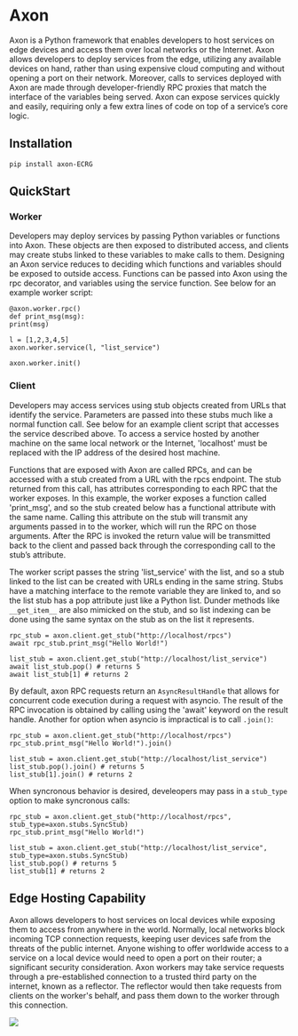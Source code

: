 # Axon

Axon is a Python framework that enables developers to host services on edge devices and access them over local networks or the Internet. Axon allows developers to deploy services from the edge, utilizing any available devices on hand, rather than using expensive cloud computing and without opening a port on their network. Moreover, calls to services deployed with Axon are made through developer-friendly RPC proxies that match the interface of the variables being served. Axon can expose services quickly and easily, requiring only a few extra lines of code on top of a service’s core logic.

## Installation

`pip install axon-ECRG`

## QuickStart

### Worker

Developers may deploy services by passing Python variables or functions into Axon. These objects are then exposed to distributed access, and clients may create stubs linked to these variables to make calls to them. Designing an Axon service reduces to deciding which functions and variables should be exposed to outside access. Functions can be passed into Axon using the rpc decorator, and variables using the service function. See below for an example worker script:

```
@axon.worker.rpc()
def print_msg(msg):
print(msg)

l = [1,2,3,4,5]
axon.worker.service(l, "list_service")

axon.worker.init()
```

### Client

Developers may access services using stub objects created from URLs that identify the service. Parameters are passed into these stubs much like a normal function call. See below for an example client script that accesses the service described above. To access a service hosted by another machine on the same local network or the Internet, 'localhost' must be replaced with the IP address of the desired host machine. 

Functions that are exposed with Axon are called RPCs, and can be accessed with a stub created from a URL with the rpcs endpoint. The stub returned from this call, has attributes corresponding to each RPC that the worker exposes. In this example, the worker exposes a function called 'print_msg', and so the stub created below has a functional attribute with the same name. Calling this attribute on the stub will transmit any arguments passed in to the worker, which will run the RPC on those arguments. After the RPC is invoked the return value will be transmitted back to the client and passed back through the corresponding call to the stub’s attribute. 

The worker script passes the string 'list_service' with the list, and so a stub linked to the list can be created with URLs ending in the same string. Stubs have a matching interface to the remote variable they are linked to, and so the list stub has a pop attribute just like a Python list. Dunder methods like `__get_item__` are also mimicked on the stub, and so list indexing can be done using the same syntax on the stub as on the list it represents.

```
rpc_stub = axon.client.get_stub("http://localhost/rpcs")
await rpc_stub.print_msg("Hello World!")

list_stub = axon.client.get_stub("http://localhost/list_service")
await list_stub.pop() # returns 5
await list_stub[1] # returns 2
```

By default, axon RPC requests return an `AsyncResultHandle` that allows for concurrent code execution during a request with asyncio. The result of the RPC invocation is obtained by calling using the 'await' keyword on the result handle. Another for option when asyncio is impractical is to call `.join()`: 
```
rpc_stub = axon.client.get_stub("http://localhost/rpcs")
rpc_stub.print_msg("Hello World!").join()

list_stub = axon.client.get_stub("http://localhost/list_service")
list_stub.pop().join() # returns 5
list_stub[1].join() # returns 2
```

When syncronous behavior is desired, develeopers may pass in a `stub_type` option to make syncronous calls:

```
rpc_stub = axon.client.get_stub("http://localhost/rpcs", stub_type=axon.stubs.SyncStub)
rpc_stub.print_msg("Hello World!")

list_stub = axon.client.get_stub("http://localhost/list_service", stub_type=axon.stubs.SyncStub)
list_stub.pop() # returns 5
list_stub[1] # returns 2
```

## Edge Hosting Capability

Axon allows developers to host services on local devices while exposing them to access from anywhere in the world. Normally, local networks block incoming TCP connection requests, keeping user devices safe from the threats of the public internet. Anyone wishing to offer worldwide access to a service on a local device would need to open a port on their router; a significant security consideration. Axon workers may take service requests through a pre-established connection to a trusted third party on the internet, known as a reflector. The reflector would then take requests from clients on the worker's behalf, and pass them down to the worker through this connection.

![](http://143.198.32.69/ITL_diagram.png)